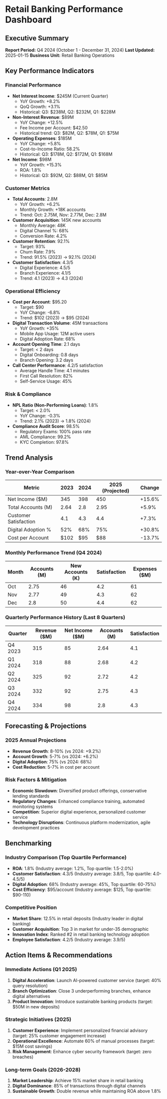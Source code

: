 # Retail Banking Performance Dashboard

## Executive Summary
**Report Period:** Q4 2024 (October 1 - December 31, 2024)
**Last Updated:** 2025-01-15
**Business Unit:** Retail Banking Operations

## Key Performance Indicators

### Financial Performance
- **Net Interest Income**: $245M (Current Quarter)
  - YoY Growth: +8.2%
  - QoQ Growth: +3.1%
  - Historical: Q3: $238M, Q2: $232M, Q1: $228M
- **Non-Interest Revenue**: $89M
  - YoY Change: +12.5%
  - Fee Income per Account: $42.50
  - Historical trend: Q3: $82M, Q2: $78M, Q1: $75M
- **Operating Expenses**: $185M
  - YoY Change: +5.8%
  - Cost-to-Income Ratio: 58.2%
  - Historical: Q3: $178M, Q2: $172M, Q1: $168M
- **Net Income**: $98M
  - YoY Growth: +15.3%
  - ROA: 1.8%
  - Historical: Q3: $92M, Q2: $88M, Q1: $85M

### Customer Metrics
- **Total Accounts**: 2.8M
  - YoY Growth: +6.2%
  - Monthly Growth: +18K accounts
  - Trend: Oct: 2.75M, Nov: 2.77M, Dec: 2.8M
- **Customer Acquisition**: 145K new accounts
  - Monthly Average: 48K
  - Digital Channel %: 68%
  - Conversion Rate: 4.2%
- **Customer Retention**: 92.1%
  - Target: 93%
  - Churn Rate: 7.9%
  - Trend: 91.5% (2023) → 92.1% (2024)
- **Customer Satisfaction**: 4.3/5
  - Digital Experience: 4.5/5
  - Branch Experience: 4.1/5
  - Trend: 4.1 (2023) → 4.3 (2024)

### Operational Efficiency
- **Cost per Account**: $95.20
  - Target: $90
  - YoY Change: -6.8%
  - Trend: $102 (2023) → $95 (2024)
- **Digital Transaction Volume**: 45M transactions
  - YoY Growth: +35%
  - Mobile App Usage: 12M active users
  - Digital Adoption Rate: 68%
- **Account Opening Time**: 2.1 days
  - Target: < 2 days
  - Digital Onboarding: 0.8 days
  - Branch Opening: 3.2 days
- **Call Center Performance**: 4.2/5 satisfaction
  - Average Handle Time: 4.1 minutes
  - First Call Resolution: 82%
  - Self-Service Usage: 45%

### Risk & Compliance
- **NPL Ratio (Non-Performing Loans)**: 1.8%
  - Target: < 2.0%
  - YoY Change: -0.3%
  - Trend: 2.1% (2023) → 1.8% (2024)
- **Compliance Audit Score**: 98.5%
  - Regulatory Exams: 100% pass rate
  - AML Compliance: 99.2%
  - KYC Completion: 97.8%

## Trend Analysis

### Year-over-Year Comparison
| Metric | 2023 | 2024 | 2025 (Projected) | Change |
|--------|------|------|------------------|--------|
| Net Income ($M) | 345 | 398 | 450 | +15.6% |
| Total Accounts (M) | 2.64 | 2.8 | 2.95 | +5.9% |
| Customer Satisfaction | 4.1 | 4.3 | 4.4 | +7.3% |
| Digital Adoption % | 52% | 68% | 75% | +30.8% |
| Cost per Account | $102 | $95 | $88 | -13.7% |

### Monthly Performance Trend (Q4 2024)
| Month | Accounts (M) | New Accounts (K) | Satisfaction | Expenses ($M) |
|-------|---------------|------------------|--------------|---------------|
| Oct | 2.75 | 46 | 4.2 | 61 |
| Nov | 2.77 | 49 | 4.3 | 62 |
| Dec | 2.8 | 50 | 4.4 | 62 |

### Quarterly Performance History (Last 8 Quarters)
| Quarter | Revenue ($M) | Net Income ($M) | Accounts (M) | Satisfaction |
|---------|---------------|-----------------|--------------|--------------|
| Q4 2023 | 315 | 85 | 2.64 | 4.1 |
| Q1 2024 | 318 | 88 | 2.68 | 4.2 |
| Q2 2024 | 325 | 92 | 2.72 | 4.2 |
| Q3 2024 | 332 | 92 | 2.75 | 4.3 |
| Q4 2024 | 334 | 98 | 2.8 | 4.3 |

## Forecasting & Projections

### 2025 Annual Projections
- **Revenue Growth**: 8-10% (vs 2024: +9.2%)
- **Account Growth**: 5-7% (vs 2024: +6.2%)
- **Digital Adoption**: 75% (vs 2024: 68%)
- **Cost Reduction**: 5-7% in cost per account

### Risk Factors & Mitigation
- **Economic Slowdown**: Diversified product offerings, conservative lending standards
- **Regulatory Changes**: Enhanced compliance training, automated monitoring systems
- **Competition**: Superior digital experience, personalized customer service
- **Technology Disruptions**: Continuous platform modernization, agile development practices

## Benchmarking

### Industry Comparison (Top Quartile Performance)
- **ROA**: 1.8% (Industry average: 1.2%, Top quartile: 1.5-2.0%)
- **Customer Satisfaction**: 4.3/5 (Industry average: 3.8/5, Top quartile: 4.0-4.5/5)
- **Digital Adoption**: 68% (Industry average: 45%, Top quartile: 60-75%)
- **Cost Efficiency**: $95/account (Industry average: $125, Top quartile: $90-110)

### Competitive Position
- **Market Share**: 12.5% in retail deposits (Industry leader in digital banking)
- **Customer Acquisition**: Top 3 in market for under-35 demographic
- **Innovation Index**: Ranked #2 in retail banking technology adoption
- **Employee Satisfaction**: 4.2/5 (Industry average: 3.9/5)

## Action Items & Recommendations

### Immediate Actions (Q1 2025)
1. **Digital Acceleration**: Launch AI-powered customer service (target: 40% query resolution)
2. **Branch Optimization**: Close 3 underperforming branches, enhance digital alternatives
3. **Product Innovation**: Introduce sustainable banking products (target: $50M in new deposits)

### Strategic Initiatives (2025)
1. **Customer Experience**: Implement personalized financial advisory (target: 25% customer engagement increase)
2. **Operational Excellence**: Automate 60% of manual processes (target: $15M cost savings)
3. **Risk Management**: Enhance cyber security framework (target: zero breaches)

### Long-term Goals (2026-2028)
1. **Market Leadership**: Achieve 15% market share in retail banking
2. **Digital Dominance**: 85% of transactions through digital channels
3. **Sustainable Growth**: Double revenue while maintaining ROA above 1.8%